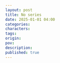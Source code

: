 ```yaml
---
layout: post
title: No series
date: 2025-01-01 04:00
categories: 
characters: 
tags: 
origin: 
pov: 
description: 
published: true
---
```

